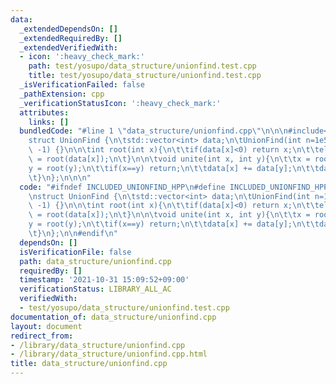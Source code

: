 ```yaml
---
data:
  _extendedDependsOn: []
  _extendedRequiredBy: []
  _extendedVerifiedWith:
  - icon: ':heavy_check_mark:'
    path: test/yosupo/data_structure/unionfind.test.cpp
    title: test/yosupo/data_structure/unionfind.test.cpp
  _isVerificationFailed: false
  _pathExtension: cpp
  _verificationStatusIcon: ':heavy_check_mark:'
  attributes:
    links: []
  bundledCode: "#line 1 \"data_structure/unionfind.cpp\"\n\n\n#include<vector>\n\n\
    struct UnionFind {\n\tstd::vector<int> data;\n\tUnionFind(int n=1e5): data(n,\
    \ -1) {}\n\n\tint root(int x){\n\t\tif(data[x]<0) return x;\n\t\telse return data[x]\
    \ = root(data[x]);\n\t}\n\n\tvoid unite(int x, int y){\n\t\tx = root(x);\n\t\t\
    y = root(y);\n\t\tif(x==y) return;\n\t\tdata[x] += data[y];\n\t\tdata[y] = x;\n\
    \t}\n};\n\n\n"
  code: "#ifndef INCLUDED_UNIONFIND_HPP\n#define INCLUDED_UNIONFIND_HPP\n#include<vector>\n\
    \nstruct UnionFind {\n\tstd::vector<int> data;\n\tUnionFind(int n=1e5): data(n,\
    \ -1) {}\n\n\tint root(int x){\n\t\tif(data[x]<0) return x;\n\t\telse return data[x]\
    \ = root(data[x]);\n\t}\n\n\tvoid unite(int x, int y){\n\t\tx = root(x);\n\t\t\
    y = root(y);\n\t\tif(x==y) return;\n\t\tdata[x] += data[y];\n\t\tdata[y] = x;\n\
    \t}\n};\n\n#endif\n"
  dependsOn: []
  isVerificationFile: false
  path: data_structure/unionfind.cpp
  requiredBy: []
  timestamp: '2021-10-31 15:09:52+09:00'
  verificationStatus: LIBRARY_ALL_AC
  verifiedWith:
  - test/yosupo/data_structure/unionfind.test.cpp
documentation_of: data_structure/unionfind.cpp
layout: document
redirect_from:
- /library/data_structure/unionfind.cpp
- /library/data_structure/unionfind.cpp.html
title: data_structure/unionfind.cpp
---
```

